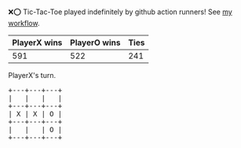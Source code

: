 :x::o: Tic-Tac-Toe played indefinitely by github action runners! See [my workflow](.github/workflows/play.yaml).

|PlayerX wins|PlayerO wins|Ties|
|-|-|-|
|591|522|241|

PlayerX's turn.

<pre>
+---+---+---+
|   |   |   |
+---+---+---+
| X | X | O |
+---+---+---+
|   |   | O |
+---+---+---+
</pre>